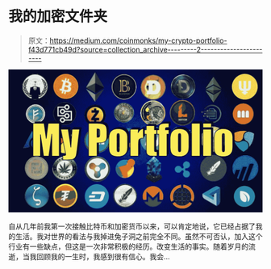 # 我的加密文件夹

> 原文：<https://medium.com/coinmonks/my-crypto-portfolio-f43d771cb49d?source=collection_archive---------2----------------------->

![](img/d01742bc21d0e272d23db9433fdec0ef.png)

自从几年前我第一次接触比特币和加密货币以来，可以肯定地说，它已经占据了我的生活。我对世界的看法与我掉进兔子洞之前完全不同。虽然不可否认，加入这个行业有一些缺点，但这是一次非常积极的经历。改变生活的事实。随着岁月的流逝，当我回顾我的一生时，我感到很有信心。我会…